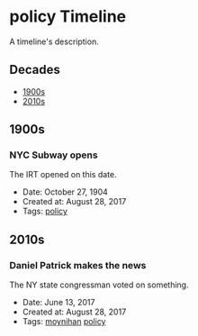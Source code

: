 # policy Timeline
A timeline's description.
## Decades
- [1900s](#1900s)
- [2010s](#2010s)
## 1900s
### NYC Subway opens

The IRT opened on this date.
- Date: October 27, 1904
- Created at: August 28, 2017
- Tags: [policy](policy.md)
## 2010s
### Daniel Patrick makes the news

The NY state congressman voted on something.
- Date: June 13, 2017
- Created at: August 28, 2017
- Tags: [moynihan](moynihan.md) [policy](policy.md)
